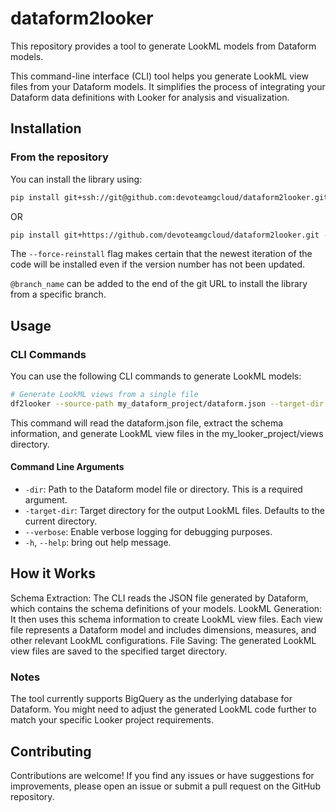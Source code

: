 # dataform2looker

This repository provides a tool to generate LookML models from Dataform models.

This command-line interface (CLI) tool helps you generate LookML view files from your Dataform models. It simplifies the process of integrating your Dataform data definitions with Looker for analysis and visualization.

## Installation

### From the repository

You can install the library using:

```bash
pip install git+ssh://git@github.com:devoteamgcloud/dataform2looker.git --force-reinstall
```

OR

```bash
pip install git+https://github.com/devoteamgcloud/dataform2looker.git --force-reinstall
```

The `--force-reinstall` flag makes certain that the newest iteration of the code will be installed even if the version number has not been updated.

`@branch_name` can be added to the end of the git URL to install the library from a specific branch.

## Usage

### CLI Commands

You can use the following CLI commands to generate LookML models:

```bash
# Generate LookML views from a single file
df2looker --source-path my_dataform_project/dataform.json --target-dir my_looker_project/views
```

This command will read the dataform.json file, extract the schema information, and generate LookML view files in the my_looker_project/views directory.

#### Command Line Arguments

- `-dir`: Path to the Dataform model file or directory. This is a required argument.
- `-target-dir`: Target directory for the output LookML files. Defaults to the current directory.
- `--verbose`: Enable verbose logging for debugging purposes.
- `-h`, `--help`: bring out help message.

## How it Works

Schema Extraction: The CLI reads the JSON file generated by Dataform, which contains the schema definitions of your models.
LookML Generation: It then uses this schema information to create LookML view files. Each view file represents a Dataform model and includes dimensions, measures, and other relevant LookML configurations.
File Saving: The generated LookML view files are saved to the specified target directory.

### Notes

The tool currently supports BigQuery as the underlying database for Dataform.
You might need to adjust the generated LookML code further to match your specific Looker project requirements.

## Contributing

Contributions are welcome! If you find any issues or have suggestions for improvements, please open an issue or submit a pull request on the GitHub repository.
